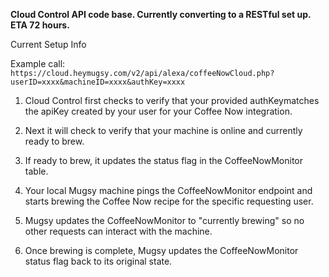 
**Cloud Control API code base. Currently converting to a RESTful set up. ETA 72 hours.**

Current Setup Info

Example call: `https://cloud.heymugsy.com/v2/api/alexa/coffeeNowCloud.php?userID=xxxx&machineID=xxxx&authKey=xxxx`

1. Cloud Control first checks to verify that your provided authKeymatches the apiKey created by your user for your Coffee Now integration.
    
2. Next it will check to verify that your machine is online and currently ready to brew.
    
3. If ready to brew, it updates the status flag in the CoffeeNowMonitor table.  
    
4. Your local Mugsy machine pings the CoffeeNowMonitor endpoint and starts brewing the Coffee Now recipe for the specific requesting user.
    
5. Mugsy updates the CoffeeNowMonitor to "currently brewing" so no other requests can interact with the machine. 
    
6. Once brewing is complete, Mugsy updates the CoffeeNowMonitor status flag back to its original state.

